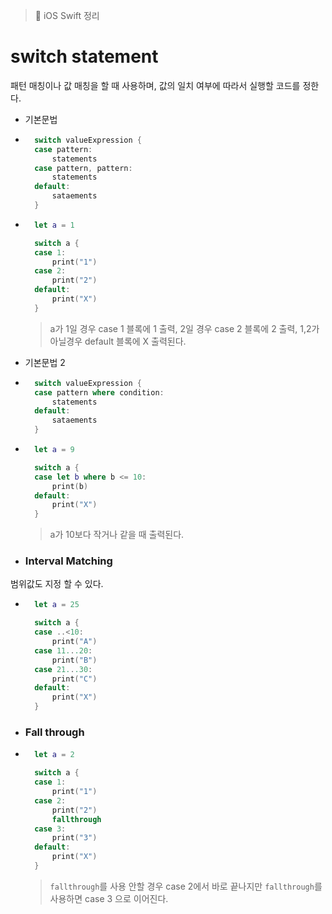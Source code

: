 > 📝 iOS Swift 정리 

# switch statement
패턴 매칭이나 값 매칭을 할 때 사용하며, 값의 일치 여부에 따라서 실행할 코드를 정한다.
- 기본문법 

- ```swift
    switch valueExpression {
    case pattern:
        statements
    case pattern, pattern:
        statements
    default:
        sataements
    }
    ```

- ```swift
    let a = 1

    switch a {
    case 1:
        print("1")
    case 2:
        print("2")
    default:
        print("X")
    }
    ```
    > a가 1일 경우 case 1 블록에 1 출력, 2일 경우 case 2 블록에 2 출력, 1,2가 아닐경우 default 블록에 X 출력된다.

- 기본문법 2

- ```swift
    switch valueExpression {
    case pattern where condition:
        statements
    default:
        sataements
    }
    ```

- ```swift
    let a = 9

    switch a {
    case let b where b <= 10:
        print(b)
    default:
        print("X")
    }
    ```
    > a가 10보다 작거나 같을 때 출력된다.

- ### Interval Matching

범위값도 지정 할 수 있다.

- ```swift
    let a = 25

    switch a {
    case ..<10:
        print("A")
    case 11...20:
        print("B")
    case 21...30:
        print("C")
    default:
        print("X")
    }
    ```

- ### Fall through

- ```swift
    let a = 2

    switch a {
    case 1:
        print("1")
    case 2:
        print("2")
        fallthrough
    case 3:
        print("3")
    default:
        print("X")
    }
    ```
    > `fallthrough`를 사용 안할 경우 case 2에서 바로 끝나지만 `fallthrough`를 사용하면 case 3 으로 이어진다.

